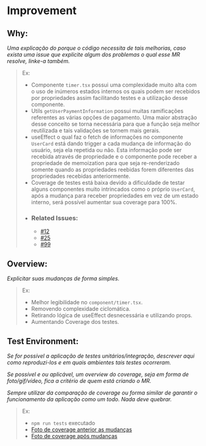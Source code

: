 # Improvement

## Why:
_Uma explicação do porque o código necessita de tais melhorias, caso exista uma issue que explicite algum dos problemas o qual esse MR resolve, linke-a também._

> Ex:
>- Componente ```timer.tsx``` possui uma complexidade muito alta com o uso de inúmeros estados internos os quais podem ser recebidos por propriedades assim facilitando testes e a utilização desse componente.
>- Utils ```getUserPaymentInformation``` possui muitas ramificações referentes as várias opções de pagamento. Uma maior abstração desse conceito se torna necessária para que a função seja melhor reutilizada e tais validações se tornem mais gerais.
>- useEffect o qual faz o fetch de informações no componente ```UserCard``` está dando trigger a cada mudança de informação do usuário, seja ela repetida ou não. Esta informação pode ser recebida através de propriedade e o componente pode receber a propriedade de memoization para que seja re-renderizado somente quando as propriedades reebidas forem diferentes das propriedades recebidas anteriormente.
>- Coverage de testes está baixa devido a dificuldade de testar alguns componentes muito intrincados como o próprio ```UserCard```, após a mudança para receber propriedades em vez de um estado interno, será possível aumentar sua coverage para 100%. 
> - ### **Related Issues:**
>   - [#12](https://google.com.br)
>   - [#25](https://google.com.br)
>   - [#99](https://google.com.br)

## Overview:
_Explicitar suas mudanças de forma simples._

> Ex:
>- Melhor legibilidade no ```component/timer.tsx```.
>- Removendo complexidade ciclomática.
>- Retirando lógica de useEffect desnecessária e utilizando props.
>- Aumentando Coverage dos testes.

## Test Environment:
_Se for possível a aplicação de testes unitários/integração, descrever aqui como reproduzi-los e em quais ambientes tais testes ocorreram._

_Se possível e ou aplicável, um overview do coverage, seja em forma de foto/gif/vídeo, fica a critério de quem está criando o MR._

_Sempre utilizar da comparação de coverage ou forma similar de garantir o funcionamento da aplicação como um todo. Nada deve quebrar._

>Ex: 
>- ```npm run tests``` executado
>- [Foto de coverage anterior as mudanças]()
>- [Foto de coverage após mudanças]()
